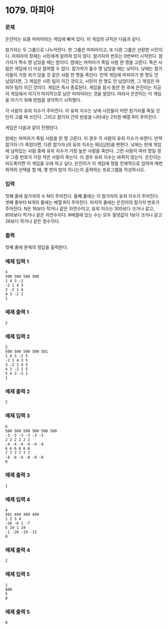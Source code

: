 # 1079. 마피아
### 문제
은진이는 요즘 마피아라는 게임에 빠져 있다. 이 게임의 규칙은 다음과 같다.

참가자는 두 그룹으로 나누어진다. 한 그룹은 마피아이고, 또 다른 그룹은 선량한 시민이다. 마피아의 정체는 시민에게 알려져 있지 않다. 참가자의 번호는 0번부터 시작한다.
참가자가 짝수 명 남았을 때는 밤이다. 밤에는 마피아가 죽일 사람 한 명을 고른다. 죽은 사람은 게임에 더 이상 참여할 수 없다.
참가자가 홀수 명 남았을 때는 낮이다. 낮에는 참가자들이 가장 죄가 있을 것 같은 사람 한 명을 죽인다.
만약 게임에 마피아가 한 명도 안 남았다면, 그 게임은 시민 팀이 이긴 것이고, 시민이 한 명도 안 남았다면, 그 게임은 마피아 팀이 이긴 것이다. 게임은 즉시 종료된다.
게임을 잠시 동안 한 후에 은진이는 지금 이 게임에서 자기가 마지막으로 남은 마피아라는 것을 알았다. 따라서 은진이는 이 게임을 이기기 위해 방법을 생각하기 시작했다.

각 사람의 유죄 지수가 주어진다. 이 유죄 지수는 낮에 시민들이 어떤 참가자를 죽일 것인지 고를 때 쓰인다. 그리고 참가자 간의 반응을 나타내는 2차원 배열 R이 주어진다.

게임은 다음과 같이 진행된다.

밤에는 마피아가 죽일 사람을 한 명 고른다. 이 경우 각 사람의 유죄 지수가 바뀐다. 만약 참가자 i가 죽었다면, 다른 참가자 j의 유죄 지수는 R[i][j]만큼 변한다.
낮에는 현재 게임에 남아있는 사람 중에 유죄 지수가 가장 높은 사람을 죽인다. 그런 사람이 여러 명일 경우 그중 번호가 가장 작은 사람이 죽는다. 이 경우 유죄 지수는 바뀌지 않는다.
은진이는 되도록이면 이 게임을 오래 하고 싶다. 은진이가 이 게임에 정말 천재적으로 임하여 매번 최적의 선택을 할 때, 몇 번의 밤이 지나는지 출력하는 프로그램을 작성하시오.

### 입력
첫째 줄에 참가자의 수 N이 주어진다. 둘째 줄에는 각 참가자의 유죄 지수가 주어진다. 셋째 줄부터 N개의 줄에는 배열 R이 주어진다. 마지막 줄에는 은진이의 참가자 번호가 주어진다. N은 16보다 작거나 같은 자연수이고, 유죄 지수는 300보다 크거나 같고, 800보다 작거나 같은 자연수이다. R배열에 있는 수는 모두 절댓값이 1보다 크거나 같고 26보다 작거나 같은 정수이다.

### 출력
첫째 줄에 문제의 정답을 출력한다.

### 예제 입력 1 
```
4
500 500 500 500
1 4 3 -2
-2 1 4 3
3 -2 1 4
4 3 -2 1
1
```
### 예제 출력 1
```
2
```
### 예제 입력 2 
```
5
500 500 500 500 501
1 4 3 -2 5
-2 1 4 3 5
3 -2 1 4 5
4 3 -2 1 5
5 4 3 -2 1
1
```
### 예제 출력 2 
```
2
```
### 예제 입력 3 
```
6
500 500 500 500 500 500
-3 -3 -3 -3 -3 -3
2 2 2 2 2 2
-4 -4 -4 -4 -4 -4
6 6 6 6 6 6
7 7 7 7 7 7
-8 -8 -8 -8 -8 -8
0
```
### 예제 출력 3 
```
1
```
### 예제 입력 4
```
4
501 499 499 499
1 2 3 4
-26 -6 1 -7
5 19 1 19
-1 -20 -19 -13
0
```
### 예제 출력 4 
```
2
```
### 예제 입력 5
```
1
800
5
0
```
### 예제 출력 5
```
0
```
